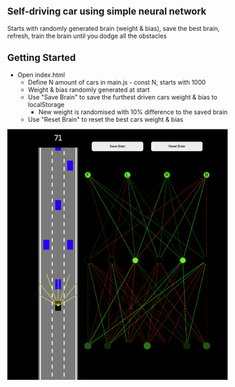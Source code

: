 ## Self-driving car using simple neural network

Starts with randomly generated brain (weight & bias), save the best brain, refresh, train the brain until you dodge all the obstacles

## Getting Started

- Open index.html
    - Define N amount of cars in main.js - const N, starts with 1000
    - Weight & bias randomly generated at start
    - Use "Save Brain" to save the furthest driven cars weight & bias to localStorage
        - New weight is randomised with 10% difference to the saved brain
    - Use "Reset Brain" to reset the best cars weight & bias

![screenshot](assets/images/screenshot.png)